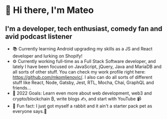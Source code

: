 # 👋 Hi there, I'm Mateo

## I'm a developer, tech enthusiast, comedy fan and avid podcast listener

- 📚 Currently learning Android upgrading my skills as a JS and React developer and lurking on Shopify!
- ⚙️️ Currently working full-time as a Full Stack Software developer, and lately I have been focused on JavaScript, jQuery, Java and MariaDB and all sorts of other stuff. You can check my work profile right here: https://github.com/mkomljenovic/. I also can do all sorts of different stuff like React, Node, Gatsby, Jest, RTL, Mocha, Chai, GraphQL and friends...
- 🥅 2022 Goals: Learn even more about web development, web3 and crypto/blockchain ₿, write blogs ✍️, and start with YouTube 📹
- 👻 Fun fact: I just got myself a rabbit and it ain't a starter pack pet as everyone says.🐇

<!---
mateocodes/mateocodes is a ✨ special ✨ repository because its `README.md` (this file) appears on your GitHub profile.
You can click the Preview link to take a look at your changes.
--->

